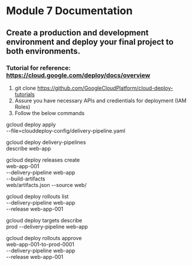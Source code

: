 # Module 7 Documentation
## Create a production and development environment and deploy your final project to both environments.

### Tutorial for reference: https://cloud.google.com/deploy/docs/overview

1. git clone https://github.com/GoogleCloudPlatform/cloud-deploy-tutorials
2. Assure you have necessary APIs and credientials for deployment (IAM Roles)
3. Follow the below commands

gcloud deploy apply \
    --file=clouddeploy-config/delivery-pipeline.yaml
    
gcloud deploy delivery-pipelines \
    describe web-app
    
gcloud deploy releases create \
    web-app-001 \
    --delivery-pipeline web-app \
    --build-artifacts \
    web/artifacts.json --source web/

gcloud deploy rollouts list \
    --delivery-pipeline web-app \
    --release web-app-001

gcloud deploy targets describe \
    prod --delivery-pipeline web-app
    
gcloud deploy rollouts approve \
    web-app-001-to-prod-0001 \
    --delivery-pipeline web-app \
    --release web-app-001
    

